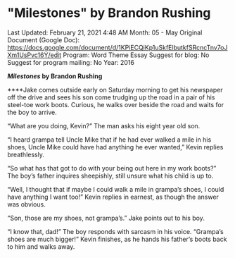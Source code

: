 # "Milestones" by Brandon Rushing

Last Updated: February 21, 2021 4:48 AM
Month: 05 - May
Original Document (Google Doc): https://docs.google.com/document/d/1KPiECQiKp1uSkfElbutkfSRcncTnv7oJXm1UsPvc16Y/edit
Program: Word Theme Essay
Suggest for blog: No
Suggest for program mailing: No
Year: 2016

***Milestones* by Brandon Rushing**

****Jake comes outside early on Saturday morning to get his newspaper off the drive and sees his son come trudging up the road in a pair of his steel-toe work boots. Curious, he walks over beside the road and waits for the boy to arrive.

“What are you doing, Kevin?” The man asks his eight year old son.

“I heard grampa tell Uncle Mike that if he had ever walked a mile in his shoes, Uncle Mike could have had anything he ever wanted,” Kevin replies breathlessly.

“So what has that got to do with your being out here in my work boots?” The boy’s father inquires sheepishly, still unsure what his child is up to.

“Well, I thought that if maybe I could walk a mile in grampa’s shoes, I could have anything I want too!” Kevin replies in earnest, as though the answer was obvious.

“Son, those are my shoes, not grampa’s.” Jake points out to his boy.

“I know that, dad!” The boy responds with sarcasm in his voice. “Grampa’s shoes are much bigger!” Kevin finishes, as he hands his father’s boots back to him and walks away.